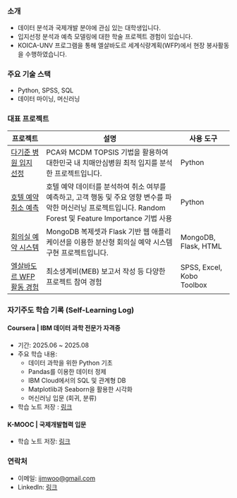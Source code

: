 ### 소개
-  데이터 분석과 국제개발 분야에 관심 있는 대학생입니다.
-  입지선정 분석과 예측 모델링에 대한 학술 프로젝트 경험이 있습니다.
-  KOICA-UNV 프로그램을 통해 엘살바도르 세계식량계획(WFP)에서 현장 봉사활동을 수행하였습니다.

###  주요 기술 스택
- Python, SPSS, SQL
- 데이터 마이닝, 머신러닝

###  대표 프로젝트
| 프로젝트 | 설명 | 사용 도구 |
|----------|------|------------|
| [다기준 병원 입지 선정](https://github.com/Jamie-Woo/multi-criteria-hospital-siting) | PCA와 MCDM TOPSIS 기법을 활용하여 대한민국 내 치매안심병원 최적 입지를 분석한 프로젝트입니다. | Python |
| [호텔 예약 취소 예측](https://github.com/Jamie-Woo/hotel-booking-cancellation-rf) | 호텔 예약 데이터를 분석하여 취소 여부를 예측하고, 고객 행동 및 주요 영향 변수를 파악한 머신러닝 프로젝트입니다. Random Forest 및 Feature Importance 기법 사용 | Python |
| [회의실 예약 시스템](https://github.com/Jamie-Woo/flask-mongodb-room-reservation-app) | MongoDB 복제셋과 Flask 기반 웹 애플리케이션을 이용한 분산형 회의실 예약 시스템 구현 프로젝트입니다. | MongoDB, Flask, HTML |
| [엘살바도르 WFP 활동 경험](https://github.com/Jamie-Woo/experience-wfp-elsalvador) | 최소생계비(MEB) 보고서 작성 등 다양한 프로젝트 참여 경험 | SPSS, Excel, Kobo Toolbox |


###  자기주도 학습 기록 (Self-Learning Log)

####  Coursera | IBM 데이터 과학 전문가 자격증
- 기간: 2025.06 ~ 2025.08
- 주요 학습 내용:
  - 데이터 과학을 위한 Python 기초
  - Pandas를 이용한 데이터 정제
  - IBM Cloud에서의 SQL 및 관계형 DB
  - Matplotlib과 Seaborn을 활용한 시각화
  - 머신러닝 입문 (회귀, 분류)
- 학습 노트 저장 : [링크](https://github.com/사용자ID/ibm-data-science-notes)

#### K-MOOC | 국제개발협력 입문
- 학습 노트 저장: [링크](https://github.com/Jamie-Woo/learning-ODA-KOICA)


### 연락처
- 이메일: ijmwoo@gmail.com
- LinkedIn: [링크](https://www.linkedin.com/in/jimin-woo-a423a5251/)
